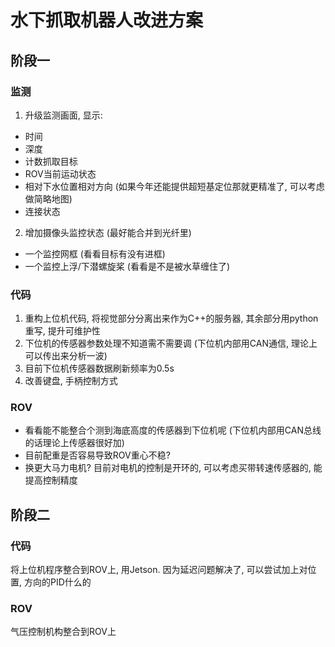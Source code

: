 # 水下抓取机器人改进方案

## 阶段一

### 监测

1. 升级监测画面, 显示:

- 时间
- 深度
- 计数抓取目标
- ROV当前运动状态
- 相对下水位置相对方向 (如果今年还能提供超短基定位那就更精准了, 可以考虑做简略地图)
- 连接状态

2. 增加摄像头监控状态 (最好能合并到光纤里)

- 一个监控网框 (看看目标有没有进框)
- 一个监控上浮/下潜螺旋桨 (看看是不是被水草缠住了)

### 代码

1. 重构上位机代码, 将视觉部分分离出来作为C++的服务器, 其余部分用python重写, 提升可维护性
2. 下位机的传感器参数处理不知道需不需要调 (下位机内部用CAN通信, 理论上可以传出来分析一波)
3. 目前下位机传感器数据刷新频率为0.5s
4. 改善键盘, 手柄控制方式
### ROV

- 看看能不能整合个测到海底高度的传感器到下位机呢 (下位机内部用CAN总线的话理论上传感器很好加)
- 目前配重是否容易导致ROV重心不稳?
- 换更大马力电机? 目前对电机的控制是开环的, 可以考虑买带转速传感器的, 能提高控制精度

## 阶段二

### 代码

将上位机程序整合到ROV上, 用Jetson. 因为延迟问题解决了, 可以尝试加上对位置, 方向的PID什么的

### ROV

气压控制机构整合到ROV上